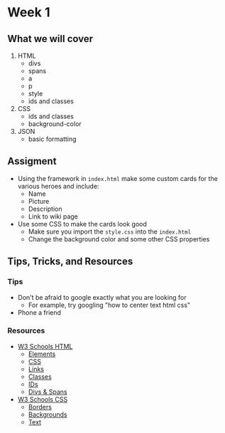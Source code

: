 # Week 1

## What we will cover

1. HTML
   - divs
   - spans
   - a
   - p
   - style
   - ids and classes
2. CSS
   - ids and classes
   - background-color
3. JSON
   - basic formatting

## Assigment

- Using the framework in `index.html` make some custom cards for the various heroes and include:
  - Name
  - Picture
  - Description
  - Link to wiki page
- Use some CSS to make the cards look good
  - Make sure you import the `style.css` into the `index.html`
  - Change the background color and some other CSS properties

## Tips, Tricks, and Resources

### Tips

- Don't be afraid to google exactly what you are looking for
  - For example, try googling "how to center text html css"
- Phone a friend

### Resources

- [W3 Schools HTML](https://www.w3schools.com/html/default.asp)
  - [Elements](https://www.w3schools.com/html/html_elements.asp)
  - [CSS](https://www.w3schools.com/html/html_css.asp)
  - [Links](https://www.w3schools.com/html/html_links.asp)
  - [Classes](https://www.w3schools.com/html/html_classes.asp)
  - [IDs](https://www.w3schools.com/html/html_id.asp)
  - [Divs & Spans](https://www.w3schools.com/html/html_blocks.asp)
- [W3 Schools CSS](https://www.w3schools.com/css/default.asp)
  - [Borders](https://www.w3schools.com/css/css_border.asp)
  - [Backgrounds](https://www.w3schools.com/css/css_background.asp)
  - [Text](https://www.w3schools.com/css/css_text.asp)
